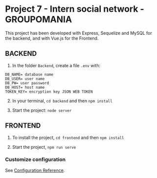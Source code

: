 # Project 7 - Intern social network - GROUPOMANIA

This project has been developed with Express, Sequelize and MySQL for the backend, and with Vue.js for the Frontend.


## BACKEND

1) In the folder `Backend`, create a file `.env` with:

```
DB_NAME= database name
DB_USER= user name
DB_PW= user password
DB_HOST= host name
TOKEN_KEY= encryption key JSON WEB TOKEN
```

2) In your terminal, `cd backend` and then `npm install`

3) Start the project: `node server`


## FRONTEND

1) To install the project, `cd frontend` and then `npm install`

2) Start the project, `npm run serve`


### Customize configuration
See [Configuration Reference](https://cli.vuejs.org/config/).
